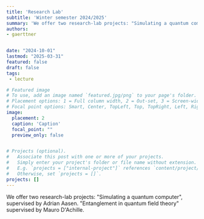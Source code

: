 ```yaml
---
title: 'Research Lab'
subtitle: 'Winter semester 2024/2025'
summary: 'We offer two research-lab projects: "Simulating a quantum computer", supervised by Adrian Aasen. "Entanglement in quantum field theory" supervised by Mauro D&apos;Achille.'
authors:
- gaerttner


date: "2024-10-01"
lastmod: "2025-03-31"
featured: false
draft: false
tags:
 - lecture

# Featured image
# To use, add an image named `featured.jpg/png` to your page's folder.
# Placement options: 1 = Full column width, 2 = Out-set, 3 = Screen-width
# Focal point options: Smart, Center, TopLeft, Top, TopRight, Left, Right, BottomLeft, Bottom, BottomRight
image:
  placement: 2
  caption: 'Caption'
  focal_point: ""
  preview_only: false


# Projects (optional).
#   Associate this post with one or more of your projects.
#   Simply enter your project's folder or file name without extension.
#   E.g. `projects = ["internal-project"]` references `content/project/deep-learning/index.md`.
#   Otherwise, set `projects = []`.
projects: []
---
```


We offer two research-lab projects: "Simulating a quantum computer", supervised by Adrian Aasen. "Entanglement in quantum field theory" supervised by Mauro D&apos;Achille.
